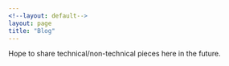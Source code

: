 ```yaml
---
<!--layout: default-->
layout: page
title: "Blog"
---
```


Hope to share technical/non-technical pieces here in the future. 

<!-- {% if site.show_excerpts %}
  {% include home.html %}
{% else %}
  {% include archive.html title="Posts" %}
{% endif %} -->
